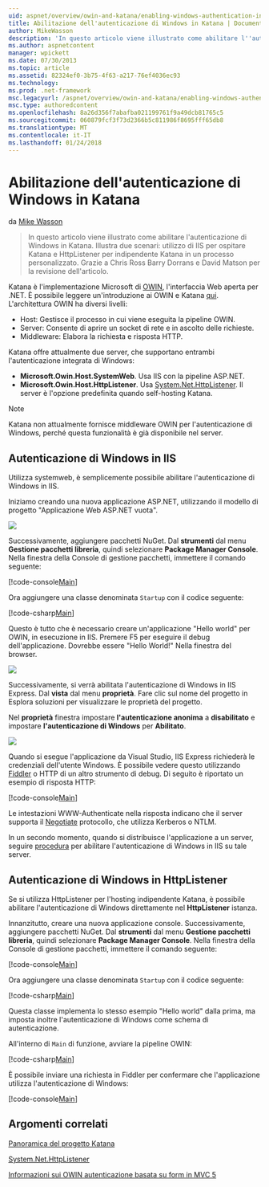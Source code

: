 ```yaml
---
uid: aspnet/overview/owin-and-katana/enabling-windows-authentication-in-katana
title: Abilitazione dell'autenticazione di Windows in Katana | Documenti Microsoft
author: MikeWasson
description: 'In questo articolo viene illustrato come abilitare l''autenticazione di Windows in Katana. Illustra due scenari: utilizzo di IIS per ospitare Katana e HttpListener per indipendente Kat...'
ms.author: aspnetcontent
manager: wpickett
ms.date: 07/30/2013
ms.topic: article
ms.assetid: 82324ef0-3b75-4f63-a217-76ef4036ec93
ms.technology: 
ms.prod: .net-framework
msc.legacyurl: /aspnet/overview/owin-and-katana/enabling-windows-authentication-in-katana
msc.type: authoredcontent
ms.openlocfilehash: 8a26d356f7abafba021199761f9a49dcb81765c5
ms.sourcegitcommit: 060879fcf3f73d2366b5c811986f8695fff65db8
ms.translationtype: MT
ms.contentlocale: it-IT
ms.lasthandoff: 01/24/2018
---
```

<a name="enabling-windows-authentication-in-katana"></a>Abilitazione dell'autenticazione di Windows in Katana
====================
da [Mike Wasson](https://github.com/MikeWasson)

> In questo articolo viene illustrato come abilitare l'autenticazione di Windows in Katana. Illustra due scenari: utilizzo di IIS per ospitare Katana e HttpListener per indipendente Katana in un processo personalizzato. Grazie a Chris Ross Barry Dorrans e David Matson per la revisione dell'articolo.


Katana è l'implementazione Microsoft di [OWIN](http://owin.org/), l'interfaccia Web aperta per .NET. È possibile leggere un'introduzione ai OWIN e Katana [qui](an-overview-of-project-katana.md). L'architettura OWIN ha diversi livelli:

- Host: Gestisce il processo in cui viene eseguita la pipeline OWIN.
- Server: Consente di aprire un socket di rete e in ascolto delle richieste.
- Middleware: Elabora la richiesta e risposta HTTP.

Katana offre attualmente due server, che supportano entrambi l'autenticazione integrata di Windows:

- **Microsoft.Owin.Host.SystemWeb**. Usa IIS con la pipeline ASP.NET.
- **Microsoft.Owin.Host.HttpListener**. Usa [System.Net.HttpListener](https://msdn.microsoft.com/library/system.net.httplistener.aspx). Il server è l'opzione predefinita quando self-hosting Katana.

> [!NOTE]
> Katana non attualmente fornisce middleware OWIN per l'autenticazione di Windows, perché questa funzionalità è già disponibile nel server.


## <a name="windows-authentication-in-iis"></a>Autenticazione di Windows in IIS

Utilizza systemweb, è semplicemente possibile abilitare l'autenticazione di Windows in IIS.

Iniziamo creando una nuova applicazione ASP.NET, utilizzando il modello di progetto "Applicazione Web ASP.NET vuota".

![](enabling-windows-authentication-in-katana/_static/image1.png)

Successivamente, aggiungere pacchetti NuGet. Dal **strumenti** dal menu **Gestione pacchetti libreria**, quindi selezionare **Package Manager Console**. Nella finestra della Console di gestione pacchetti, immettere il comando seguente:

[!code-console[Main](enabling-windows-authentication-in-katana/samples/sample1.cmd)]

Ora aggiungere una classe denominata `Startup` con il codice seguente:

[!code-csharp[Main](enabling-windows-authentication-in-katana/samples/sample2.cs)]

Questo è tutto che è necessario creare un'applicazione "Hello world" per OWIN, in esecuzione in IIS. ‎Premere F5 per eseguire il debug dell'applicazione. Dovrebbe essere "Hello World!" Nella finestra del browser.

![](enabling-windows-authentication-in-katana/_static/image2.png)

Successivamente, si verrà abilitata l'autenticazione di Windows in IIS Express. Dal **vista** dal menu **proprietà**. Fare clic sul nome del progetto in Esplora soluzioni per visualizzare le proprietà del progetto.

Nel **proprietà** finestra impostare **l'autenticazione anonima** a **disabilitato** e impostare **l'autenticazione di Windows** per  **Abilitato**.

![](enabling-windows-authentication-in-katana/_static/image3.png)

Quando si esegue l'applicazione da Visual Studio, IIS Express richiederà le credenziali dell'utente Windows. È possibile vedere questo utilizzando [Fiddler](http://fiddler2.com/home) o HTTP di un altro strumento di debug. Di seguito è riportato un esempio di risposta HTTP:

[!code-console[Main](enabling-windows-authentication-in-katana/samples/sample3.cmd?highlight=1,5-6)]

Le intestazioni WWW-Authenticate nella risposta indicano che il server supporta il [Negotiate](http://www.ietf.org/rfc/rfc4559.txt) protocollo, che utilizza Kerberos o NTLM.

In un secondo momento, quando si distribuisce l'applicazione a un server, seguire [procedura](https://www.iis.net/configreference/system.webserver/security/authentication/windowsauthentication) per abilitare l'autenticazione di Windows in IIS su tale server.

## <a name="windows-authentication-in-httplistener"></a>Autenticazione di Windows in HttpListener

Se si utilizza HttpListener per l'hosting indipendente Katana, è possibile abilitare l'autenticazione di Windows direttamente nel **HttpListener** istanza.

Innanzitutto, creare una nuova applicazione console. Successivamente, aggiungere pacchetti NuGet. Dal **strumenti** dal menu **Gestione pacchetti libreria**, quindi selezionare **Package Manager Console**. Nella finestra della Console di gestione pacchetti, immettere il comando seguente:

[!code-console[Main](enabling-windows-authentication-in-katana/samples/sample4.cmd)]

Ora aggiungere una classe denominata `Startup` con il codice seguente:

[!code-csharp[Main](enabling-windows-authentication-in-katana/samples/sample5.cs)]

Questa classe implementa lo stesso esempio "Hello world" dalla prima, ma imposta inoltre l'autenticazione di Windows come schema di autenticazione.

All'interno di `Main` di funzione, avviare la pipeline OWIN:

[!code-csharp[Main](enabling-windows-authentication-in-katana/samples/sample6.cs)]

È possibile inviare una richiesta in Fiddler per confermare che l'applicazione utilizza l'autenticazione di Windows:

[!code-console[Main](enabling-windows-authentication-in-katana/samples/sample7.cmd?highlight=1,4-5)]

## <a name="related-topics"></a>Argomenti correlati

[Panoramica del progetto Katana](an-overview-of-project-katana.md)

[System.Net.HttpListener](https://msdn.microsoft.com/library/system.net.httplistener.aspx)

[Informazioni sui OWIN autenticazione basata su form in MVC 5](https://blogs.msdn.com/b/webdev/archive/2013/07/03/understanding-owin-forms-authentication-in-mvc-5.aspx)
